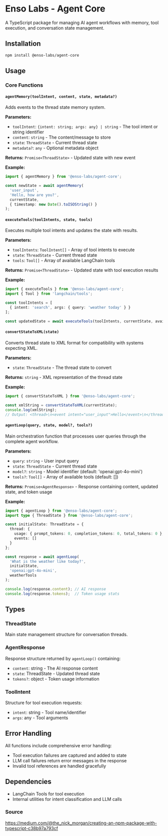# Enso Labs - Agent Core

A TypeScript package for managing AI agent workflows with memory, tool execution, and conversation state management.

## Installation

```bash
npm install @enso-labs/agent-core
```

## Usage

### Core Functions

#### `agentMemory(toolIntent, content, state, metadata?)`

Adds events to the thread state memory system.

**Parameters:**
- `toolIntent`: `{intent: string; args: any} | string` - The tool intent or string identifier
- `content`: `string` - The content/message to store
- `state`: `ThreadState` - Current thread state
- `metadata?`: `any` - Optional metadata object

**Returns:** `Promise<ThreadState>` - Updated state with new event

**Example:**
```typescript
import { agentMemory } from '@enso-labs/agent-core';

const newState = await agentMemory(
  'user_input',
  'Hello, how are you?',
  currentState,
  { timestamp: new Date().toISOString() }
);
```

#### `executeTools(toolIntents, state, tools)`

Executes multiple tool intents and updates the state with results.

**Parameters:**
- `toolIntents`: `ToolIntent[]` - Array of tool intents to execute
- `state`: `ThreadState` - Current thread state
- `tools`: `Tool[]` - Array of available LangChain tools

**Returns:** `Promise<ThreadState>` - Updated state with tool execution results

**Example:**
```typescript
import { executeTools } from '@enso-labs/agent-core';
import { Tool } from 'langchain/tools';

const toolIntents = [
  { intent: 'search', args: { query: 'weather today' } }
];

const updatedState = await executeTools(toolIntents, currentState, availableTools);
```

#### `convertStateToXML(state)`

Converts thread state to XML format for compatibility with systems expecting XML.

**Parameters:**
- `state`: `ThreadState` - The thread state to convert

**Returns:** `string` - XML representation of the thread state

**Example:**
```typescript
import { convertStateToXML } from '@enso-labs/agent-core';

const xmlString = convertStateToXML(currentState);
console.log(xmlString);
// Output: <thread>\n<event intent="user_input">Hello</event>\n</thread>
```

#### `agentLoop(query, state, model?, tools?)`

Main orchestration function that processes user queries through the complete agent workflow.

**Parameters:**
- `query`: `string` - User input query
- `state`: `ThreadState` - Current thread state
- `model?`: `string` - Model identifier (default: 'openai:gpt-4o-mini')
- `tools?`: `Tool[]` - Array of available tools (default: [])

**Returns:** `Promise<AgentResponse>` - Response containing content, updated state, and token usage

**Example:**
```typescript
import { agentLoop } from '@enso-labs/agent-core';
import type { ThreadState } from '@enso-labs/agent-core';

const initialState: ThreadState = {
  thread: {
    usage: { prompt_tokens: 0, completion_tokens: 0, total_tokens: 0 },
    events: []
  }
};

const response = await agentLoop(
  'What is the weather like today?',
  initialState,
  'openai:gpt-4o-mini',
  weatherTools
);

console.log(response.content); // AI response
console.log(response.tokens);  // Token usage stats
```

## Types

### ThreadState
Main state management structure for conversation threads.

### AgentResponse
Response structure returned by `agentLoop()` containing:
- `content`: string - The AI response content
- `state`: ThreadState - Updated thread state
- `tokens?`: object - Token usage information

### ToolIntent
Structure for tool execution requests:
- `intent`: string - Tool name/identifier
- `args`: any - Tool arguments

## Error Handling

All functions include comprehensive error handling:
- Tool execution failures are captured and added to state
- LLM call failures return error messages in the response
- Invalid tool references are handled gracefully

## Dependencies

- LangChain Tools for tool execution
- Internal utilities for intent classification and LLM calls

### Source

https://medium.com/@the_nick_morgan/creating-an-npm-package-with-typescript-c38b97a793cf